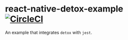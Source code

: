 react-native-detox-example [![CircleCI](https://circleci.com/gh/callstack/react-native-detox-example.svg?style=svg)](https://circleci.com/gh/callstack/react-native-detox-example)
==========================

An example that integrates `detox` with `jest`.


